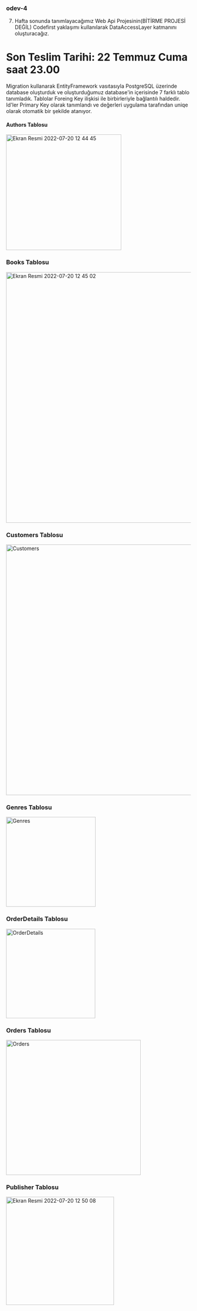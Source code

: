 ### odev-4
7. Hafta sonunda tanımlayacağımız Web Api Projesinin(BİTİRME PROJESİ DEĞİL) Codefirst yaklaşımı kullanılarak DataAccessLayer katmanını oluşturacağız. 
# Son Teslim Tarihi: 22 Temmuz Cuma saat 23.00



Migration kullanarak EntityFramework vasıtasıyla PostgreSQL üzerinde database oluşturduk ve oluşturduğumuz database'in içerisinde 7 farklı tablo tanımladık. 
Tablolar Foreing Key ilişkisi ile birbirleriyle bağlantılı haldedir.
Id'ler Primary Key olarak tanımlandı ve değerleri uygulama tarafından uniqe olarak otomatik bir şekilde atanıyor.
       
#### Authors Tablosu
       
<img width="314" alt="Ekran Resmi 2022-07-20 12 44 45" src="https://user-images.githubusercontent.com/105243448/179958745-9aae6352-9048-4ed5-8472-aa3f6e63d5a8.png">

### Books Tablosu

<img width="681" alt="Ekran Resmi 2022-07-20 12 45 02" src="https://user-images.githubusercontent.com/105243448/179959117-b4cbfc09-c26b-4f93-8e00-43f68d0f258c.png">

### Customers Tablosu
   
<img width="681" alt="Customers" src="https://user-images.githubusercontent.com/105243448/179959251-d830188d-f486-4d08-8bcd-d44b949059b6.png">
   
### Genres Tablosu
   
<img width="244" alt="Genres" src="https://user-images.githubusercontent.com/105243448/179959326-e6c9d6f5-c1e2-46e8-8bf1-ff6e5cc92908.png">
   
### OrderDetails Tablosu
    
<img width="243" alt="OrderDetails" src="https://user-images.githubusercontent.com/105243448/179959544-7fe7984d-aec1-40f8-951a-6c6e128a33c0.png">
   
### Orders Tablosu
    
<img width="367" alt="Orders" src="https://user-images.githubusercontent.com/105243448/179960182-b4d02254-3968-46e8-8e93-40140942921e.png">

    
### Publisher Tablosu

<img width="294" alt="Ekran Resmi 2022-07-20 12 50 08" src="https://user-images.githubusercontent.com/105243448/179959736-ba066b43-f0a4-4b4f-9c4f-c6dc08bf5eb9.png">

